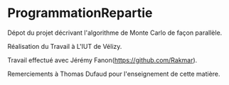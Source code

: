 # ProgrammationRepartie
Dépot du projet décrivant l'algorithme de Monte Carlo de façon parallèle.

Réalisation du Travail à L'IUT de Vélizy.

Travail effectué avec Jérémy Fanon(https://github.com/Rakmar).

Remerciements à Thomas Dufaud pour l'enseignement de cette matière.
